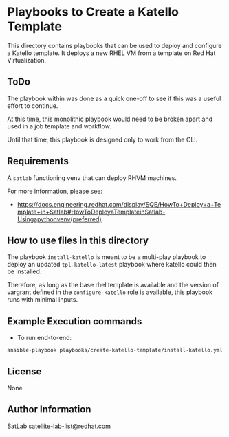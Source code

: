 Playbooks to Create a Katello Template
=======================================
This directory contains playbooks that can be used to deploy and configure a Katello template. It deploys a new RHEL VM from a template on Red Hat
Virtualization.

ToDo
----
The playbook within was done as a quick one-off to see if this was a useful effort to continue.

At this time, this monolithic playbook would need to be broken apart and used in a job template and workflow.

Until that time, this playbook is designed only to work from the CLI.

Requirements
------------

A `satlab` functioning venv that can deploy RHVM machines.

For more information, please see:

* https://docs.engineering.redhat.com/display/SQE/HowTo+Deploy+a+Template+in+Satlab#HowToDeployaTemplateinSatlab-Usingapythonvenv(preferred)


How to use files in this directory
----------------------------------

The playbook `install-katello` is meant to be a multi-play playbook to deploy an updated `tpl-katello-latest` playbook where katello could then be installed.

Therefore, as long as the base rhel template is available and the version of vargrant defined in the `configure-katello` role is available, this playbook runs with minimal inputs.


Example Execution commands
---------------------------

* To run end-to-end:
```
ansible-playbook playbooks/create-katello-template/install-katello.yml
```

License
-------

None

Author Information
------------------

SatLab <satellite-lab-list@redhat.com>
